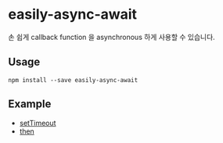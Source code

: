 # easily-async-await
손 쉽게 callback function 을 asynchronous 하게 사용할 수 있습니다.
## Usage
```
npm install --save easily-async-await
```
## Example
* [setTimeout](https://github.com/KSH-code/easily-async-await/blob/master/test/setTimeout.test.js)
* [then](https://github.com/KSH-code/easily-async-await/blob/master/test/then.test.js)